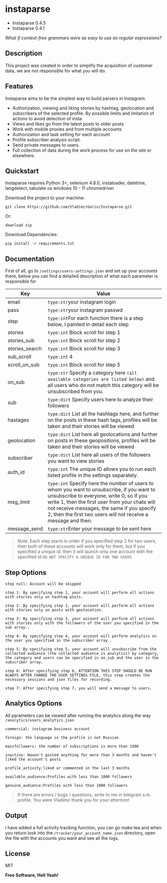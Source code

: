 # instaparse

* Instaparse 0.4.5
* Instaparse 0.4.1

*What if context-free grammars were as easy to use as regular expressions?*

## Description
This project was created in order to simplify the acquisition of customer data, we are not responsible for what you will do.

## Features

Instaparse aims to be the simplest way to build parsers in Instagram.

+ Authorization, viewing and liking stories by hashtag, geolocation and subscribers of the selected profile. By possible limits and imitation of actions to avoid detection of insta
+ Views and likes go from the latest posts to older posts
+ Work with mobile proxies and from multiple accounts
+ Authorization and task setting for each account
+ Profile subscriber analysis script.
+ Send private messages to users.
+ Full collection of data during the work process for use on the site or elsewhere.

## Quickstart

Instaparse requires Python 3+, 
selenium 4.8.0, instaloader, datetime, langdetect, tabulate
os windows 10 - 11 
chromedriver 


Download the project to your machine:

	git clone https://github.com/VladimirGorin/Instaparse.git

Or:

	download zip

Download Dependencies:

    pip install -r requirements.txt

## Documentation

First of all, go to `/settings/users-settings.json` and set up your accounts there, below you can find a detailed description of what each parameter is responsible for

| Key | Value | 
| ------ | ------ | 
| email | `type:str`your instagram login |
| pass | `type:str`your instagram passwd |
| step | `type:int`For each function there is a step below, I painted in detail each step |
| stories | `type:int` Block scroll for step 1 |
| stories_sub | `type:int` Block scroll for step 2 |
| stories_search | `type:int` Block scroll for step 3  |
| sub_scroll | `type:int` 4 |
| scroll_on_sub |  `type:int` Block scroll for step 5 |
| on_sub | `type:str` Specify a category here ```(all available categories are listed below)``` and all users who do not match this category will be unsubscribed from you. |
| sub |`type:dict` Specify users here to analyze their followers |
| hastages |`type:dict` List all the hashtags here, and further on the posts in these hash tags, profiles will be taken and their stories will be viewed  |
| geolocation |`type:dict` List here all geolocations and further on posts in these geopositions, profiles will be taken and their stories will be viewed |
| subscriber |`type:dict` List here all users of the followers you want to view stories |
| auth_id |`type:int` The unique ID allows you to run each listed profile in the settings separately. |
| msg_limit |`type:int` Specify here the number of users to whom you want to unsubscribe, if you want to unsubscribe to everyone, write 0, so if you write 1, then the first user from your chats will not receive messages, the same if you specify 2, then the first two users will not receive a message and then. |
| message_send |`type:str`Enter your message to be sent here|


> Note: Each step starts in order if you specified step 2 for two users, then both of these accounts will work only for them, but if you specified a unique id, then it will launch only one account with the specified id `DO NOT SPECIFY A UNIQUE ID FOR TWO USERS`

## Step Options
    
    step null: Account will be skipped
    
    step 1: By specifying step 1, your account will perform all actions with stories only on hashtag posts.

    step 2: By specifying step 2, your account will perform all actions with stories only on posts with geolocation.
    
    step 3: By specifying step 3, your account will perform all actions with stories only with the followers of the user you specified in the sub array..
    
    step 4: By specifying step 4, your account will perform analytics on the user you specified in the subscriber array..
    
    step 5: By specifying step 5, your account will unsubscribe from the collected audience (the collected audience is analytics) by category, the category and users can be specified in on_sub and the user in the subscriber array.

    step 6: After specifying step 6, ATTENTION THIS STEP SHOULD BE RUN ALWAYS AFTER CHANGE THE USER SETTINGS FILE, this step creates the necessary sessions and json files for recording.
    
    step 7: After specifying step 7, you will send a message to users.

## Analytics Options
All parameters can be viewed after running the analytics along the way `/analytics/users_analytics.json`
    
    commercial: instagram business account
    
    foreign: the language in the profile is not Russian

    massfollowers: the number of subscriptions is more than 1500
    
    inactive: Haven't posted anything for more than 3 months and haven't liked the account's posts
    
    profile_activity:liked or commented in the last 3 months
    
    available_audience:Profiles with less than 1000 followers

    genuine_audience:Profiles with less than 1000 followers

>  If there are errors / bugs / questions, write to me in telegram s.m. profile. You were Vladimir thank you for your attention!

## Output
I have added a full activity tracking function, you can go make tea and when you return look into the `/tracker/your_account_name.json` directory, open the file with the accounts you want and see all the logs.


## License
MIT

**Free Software, Hell Yeah!**

